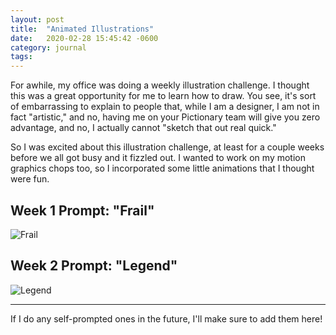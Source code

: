 ```yaml
---
layout: post
title:  "Animated Illustrations"
date:   2020-02-28 15:45:42 -0600
category: journal
tags: 
---
```


For awhile, my office was doing a weekly illustration challenge. I thought this was a great opportunity for me to learn how to draw. You see, it's sort of embarrassing to explain to people that, while I am a designer, I am not in fact "artistic," and no, having me on your Pictionary team will give you zero advantage, and no, I actually cannot "sketch that out real quick." 

So I was excited about this illustration challenge, at least for a couple weeks before we all got busy and it fizzled out. I wanted to work on my motion graphics chops too, so I incorporated some little animations that I thought were fun.

## Week 1 Prompt: "Frail"

![Frail](../../../../images/Frail.gif)

## Week 2 Prompt: "Legend"

![Legend](../../../../images/Legend.gif)

---

If I do any self-prompted ones in the future, I'll make sure to add them here!